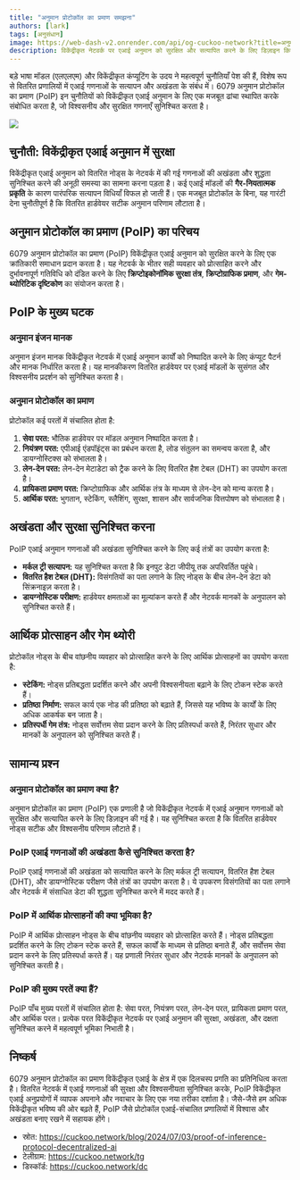 ```yaml
---
title: "अनुमान प्रोटोकॉल का प्रमाण समझना"
authors: [lark]
tags: [अनुसंधान]
image: https://web-dash-v2.onrender.com/api/og-cuckoo-network?title=अनुमान प्रोटोकॉल का प्रमाण समझना
description: विकेंद्रीकृत नेटवर्क पर एआई अनुमान को सुरक्षित और सत्यापित करने के लिए डिज़ाइन किए गए नवाचारी अनुमान प्रोटोकॉल का प्रमाण। जानें कि यह प्रोटोकॉल वितरित एआई गणना की अनूठी चुनौतियों को कैसे संबोधित करता है।
---
```


बड़े भाषा मॉडल (एलएलएम) और विकेंद्रीकृत कंप्यूटिंग के उदय ने महत्वपूर्ण चुनौतियाँ पेश की हैं, विशेष रूप से वितरित प्रणालियों में एआई गणनाओं के सत्यापन और अखंडता के संबंध में। 6079 अनुमान प्रोटोकॉल का प्रमाण (PoIP) इन चुनौतियों को विकेंद्रीकृत एआई अनुमान के लिए एक मजबूत ढांचा स्थापित करके संबोधित करता है, जो विश्वसनीय और सुरक्षित गणनाएँ सुनिश्चित करता है।

![](https://cuckoo-network.b-cdn.net/2024-07-03-proof-of-inference-protocol-decentralized-ai.webp)

## चुनौती: विकेंद्रीकृत एआई अनुमान में सुरक्षा

विकेंद्रीकृत एआई अनुमान को वितरित नोड्स के नेटवर्क में की गई गणनाओं की अखंडता और शुद्धता सुनिश्चित करने की अनूठी समस्या का सामना करना पड़ता है। कई एआई मॉडलों की **गैर-नियतात्मक प्रकृति** के कारण पारंपरिक सत्यापन विधियाँ विफल हो जाती हैं। एक मजबूत प्रोटोकॉल के बिना, यह गारंटी देना चुनौतीपूर्ण है कि वितरित हार्डवेयर सटीक अनुमान परिणाम लौटाता है।

## अनुमान प्रोटोकॉल का प्रमाण (PoIP) का परिचय

6079 अनुमान प्रोटोकॉल का प्रमाण (PoIP) विकेंद्रीकृत एआई अनुमान को सुरक्षित करने के लिए एक क्रांतिकारी समाधान प्रदान करता है। यह नेटवर्क के भीतर सही व्यवहार को प्रोत्साहित करने और दुर्भावनापूर्ण गतिविधि को दंडित करने के लिए **क्रिप्टोइकोनॉमिक सुरक्षा तंत्र**, **क्रिप्टोग्राफिक प्रमाण**, और **गेम-थ्योरिटिक दृष्टिकोण** का संयोजन करता है।

## PoIP के मुख्य घटक

### अनुमान इंजन मानक

अनुमान इंजन मानक विकेंद्रीकृत नेटवर्क में एआई अनुमान कार्यों को निष्पादित करने के लिए कंप्यूट पैटर्न और मानक निर्धारित करता है। यह मानकीकरण वितरित हार्डवेयर पर एआई मॉडलों के सुसंगत और विश्वसनीय प्रदर्शन को सुनिश्चित करता है।

### अनुमान प्रोटोकॉल का प्रमाण

प्रोटोकॉल कई परतों में संचालित होता है:
1. **सेवा परत:** भौतिक हार्डवेयर पर मॉडल अनुमान निष्पादित करता है।
2. **नियंत्रण परत:** एपीआई एंडपॉइंट्स का प्रबंधन करता है, लोड संतुलन का समन्वय करता है, और डायग्नोस्टिक्स को संभालता है।
3. **लेन-देन परत:** लेन-देन मेटाडेटा को ट्रैक करने के लिए वितरित हैश टेबल (DHT) का उपयोग करता है।
4. **प्रायिकता प्रमाण परत:** क्रिप्टोग्राफिक और आर्थिक तंत्र के माध्यम से लेन-देन को मान्य करता है।
5. **आर्थिक परत:** भुगतान, स्टेकिंग, स्लैशिंग, सुरक्षा, शासन और सार्वजनिक वित्तपोषण को संभालता है।

## अखंडता और सुरक्षा सुनिश्चित करना

PoIP एआई अनुमान गणनाओं की अखंडता सुनिश्चित करने के लिए कई तंत्रों का उपयोग करता है:
- **मर्कल ट्री सत्यापन:** यह सुनिश्चित करता है कि इनपुट डेटा जीपीयू तक अपरिवर्तित पहुंचे।
- **वितरित हैश टेबल (DHT):** विसंगतियों का पता लगाने के लिए नोड्स के बीच लेन-देन डेटा को सिंक्रनाइज़ करता है।
- **डायग्नोस्टिक परीक्षण:** हार्डवेयर क्षमताओं का मूल्यांकन करते हैं और नेटवर्क मानकों के अनुपालन को सुनिश्चित करते हैं।

## आर्थिक प्रोत्साहन और गेम थ्योरी

प्रोटोकॉल नोड्स के बीच वांछनीय व्यवहार को प्रोत्साहित करने के लिए आर्थिक प्रोत्साहनों का उपयोग करता है:
- **स्टेकिंग:** नोड्स प्रतिबद्धता प्रदर्शित करने और अपनी विश्वसनीयता बढ़ाने के लिए टोकन स्टेक करते हैं।
- **प्रतिष्ठा निर्माण:** सफल कार्य एक नोड की प्रतिष्ठा को बढ़ाते हैं, जिससे यह भविष्य के कार्यों के लिए अधिक आकर्षक बन जाता है।
- **प्रतिस्पर्धी गेम तंत्र:** नोड्स सर्वोत्तम सेवा प्रदान करने के लिए प्रतिस्पर्धा करते हैं, निरंतर सुधार और मानकों के अनुपालन को सुनिश्चित करते हैं।

## सामान्य प्रश्न

### अनुमान प्रोटोकॉल का प्रमाण क्या है?

अनुमान प्रोटोकॉल का प्रमाण (PoIP) एक प्रणाली है जो विकेंद्रीकृत नेटवर्क में एआई अनुमान गणनाओं को सुरक्षित और सत्यापित करने के लिए डिज़ाइन की गई है। यह सुनिश्चित करता है कि वितरित हार्डवेयर नोड्स सटीक और विश्वसनीय परिणाम लौटाते हैं।

### PoIP एआई गणनाओं की अखंडता कैसे सुनिश्चित करता है?

PoIP एआई गणनाओं की अखंडता को सत्यापित करने के लिए मर्कल ट्री सत्यापन, वितरित हैश टेबल (DHT), और डायग्नोस्टिक परीक्षण जैसे तंत्रों का उपयोग करता है। ये उपकरण विसंगतियों का पता लगाने और नेटवर्क में संसाधित डेटा की शुद्धता सुनिश्चित करने में मदद करते हैं।

### PoIP में आर्थिक प्रोत्साहनों की क्या भूमिका है?

PoIP में आर्थिक प्रोत्साहन नोड्स के बीच वांछनीय व्यवहार को प्रोत्साहित करते हैं। नोड्स प्रतिबद्धता प्रदर्शित करने के लिए टोकन स्टेक करते हैं, सफल कार्यों के माध्यम से प्रतिष्ठा बनाते हैं, और सर्वोत्तम सेवा प्रदान करने के लिए प्रतिस्पर्धा करते हैं। यह प्रणाली निरंतर सुधार और नेटवर्क मानकों के अनुपालन को सुनिश्चित करती है।

### PoIP की मुख्य परतें क्या हैं?

PoIP पाँच मुख्य परतों में संचालित होता है: सेवा परत, नियंत्रण परत, लेन-देन परत, प्रायिकता प्रमाण परत, और आर्थिक परत। प्रत्येक परत विकेंद्रीकृत नेटवर्क पर एआई अनुमान की सुरक्षा, अखंडता, और दक्षता सुनिश्चित करने में महत्वपूर्ण भूमिका निभाती है।

## निष्कर्ष

6079 अनुमान प्रोटोकॉल का प्रमाण विकेंद्रीकृत एआई के क्षेत्र में एक दिलचस्प प्रगति का प्रतिनिधित्व करता है। वितरित नेटवर्क में एआई गणनाओं की सुरक्षा और विश्वसनीयता सुनिश्चित करके, PoIP विकेंद्रीकृत एआई अनुप्रयोगों में व्यापक अपनाने और नवाचार के लिए एक नया तरीका दर्शाता है। जैसे-जैसे हम अधिक विकेंद्रीकृत भविष्य की ओर बढ़ते हैं, PoIP जैसे प्रोटोकॉल एआई-संचालित प्रणालियों में विश्वास और अखंडता बनाए रखने में सहायक होंगे।

- स्रोत: https://cuckoo.network/blog/2024/07/03/proof-of-inference-protocol-decentralized-ai
- टेलीग्राम: https://cuckoo.network/tg
- डिस्कॉर्ड: https://cuckoo.network/dc